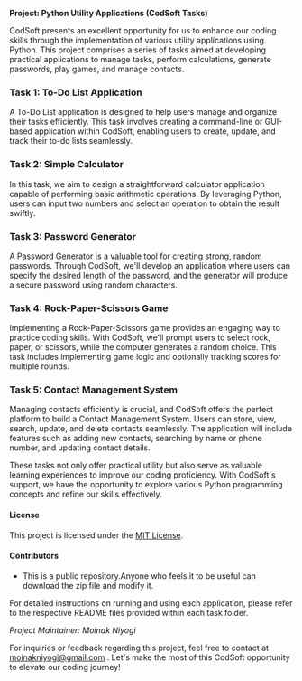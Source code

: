 **Project: Python Utility Applications (CodSoft Tasks)**

CodSoft presents an excellent opportunity for us to enhance our coding skills through the implementation of various utility applications using Python. This project comprises a series of tasks aimed at developing practical applications to manage tasks, perform calculations, generate passwords, play games, and manage contacts.

### Task 1: To-Do List Application

A To-Do List application is designed to help users manage and organize their tasks efficiently. This task involves creating a command-line or GUI-based application within CodSoft, enabling users to create, update, and track their to-do lists seamlessly.

### Task 2: Simple Calculator

In this task, we aim to design a straightforward calculator application capable of performing basic arithmetic operations. By leveraging Python, users can input two numbers and select an operation to obtain the result swiftly.

### Task 3: Password Generator

A Password Generator is a valuable tool for creating strong, random passwords. Through CodSoft, we'll develop an application where users can specify the desired length of the password, and the generator will produce a secure password using random characters.

### Task 4: Rock-Paper-Scissors Game

Implementing a Rock-Paper-Scissors game provides an engaging way to practice coding skills. With CodSoft, we'll prompt users to select rock, paper, or scissors, while the computer generates a random choice. This task includes implementing game logic and optionally tracking scores for multiple rounds.

### Task 5: Contact Management System

Managing contacts efficiently is crucial, and CodSoft offers the perfect platform to build a Contact Management System. Users can store, view, search, update, and delete contacts seamlessly. The application will include features such as adding new contacts, searching by name or phone number, and updating contact details.

These tasks not only offer practical utility but also serve as valuable learning experiences to improve our coding proficiency. With CodSoft's support, we have the opportunity to explore various Python programming concepts and refine our skills effectively.

#### License

This project is licensed under the [MIT License](https://opensource.org/licenses/MIT).

#### Contributors

- This is a public repository.Anyone who feels it to be useful can download the zip file and modify it.

For detailed instructions on running and using each application, please refer to the respective README files provided within each task folder.

*Project Maintainer: Moinak Niyogi*

For inquiries or feedback regarding this project, feel free to contact at moinakniyogi@gmail.com . Let's make the most of this CodSoft opportunity to elevate our coding journey!
